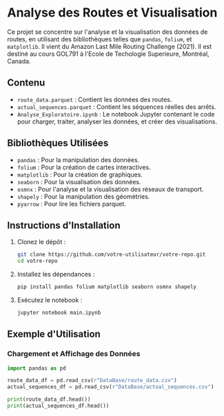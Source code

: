 # Analyse des Routes et Visualisation

Ce projet se concentre sur l'analyse et la visualisation des données de routes, en utilisant des bibliothèques telles que `pandas`, `folium`, et `matplotlib`. Il vient du Amazon Last Mile Routing Challenge (2021).
Il est destiné au cours GOL791 à l'Ecole de Techologie Superieure, Montréal, Canada.

## Contenu

- `route_data.parquet` : Contient les données des routes.
- `actual_sequences.parquet` : Contient les séquences réelles des arrêts.
- `Analyse_Exploratoire.ipynb` : Le notebook Jupyter contenant le code pour charger, traiter, analyser les données, et créer des visualisations.

## Bibliothèques Utilisées

- `pandas` : Pour la manipulation des données.
- `folium` : Pour la création de cartes interactives.
- `matplotlib` : Pour la création de graphiques.
- `seaborn` : Pour la visualisation des données.
- `osmnx` : Pour l'analyse et la visualisation des réseaux de transport.
- `shapely` : Pour la manipulation des géométries.
- `pyarrow` : Pour lire les fichiers parquet.

## Instructions d'Installation

1. Clonez le dépôt :
    ```sh
    git clone https://github.com/votre-utilisateur/votre-repo.git
    cd votre-repo
    ```

2. Installez les dépendances :
    ```sh
    pip install pandas folium matplotlib seaborn osmnx shapely
    ```

3. Exécutez le notebook :
    ```sh
    jupyter notebook main.ipynb
    ```

## Exemple d'Utilisation

### Chargement et Affichage des Données

```python
import pandas as pd

route_data_df = pd.read_csv(r"DataBase/route_data.csv")
actual_sequences_df = pd.read_csv(r"DataBase/actual_sequences.csv")

print(route_data_df.head())
print(actual_sequences_df.head())
